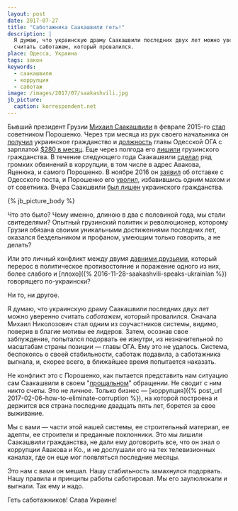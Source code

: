 ```yaml
---
layout: post
date: 2017-07-27
title: "Саботажника Саакашвили геть!"
description: |
  Я думаю, что украинскую драму Саакашвили последних двух лет можно уверенно
  считать саботажем, который провалился.
place: Одесса, Украина
tags: закон
keywords:
  - саакашвили
  - коррупция
  - саботаж
image: /images/2017/07/saakashvili.jpg
jb_picture:
  caption: korrespondent.net
---
```


Бывший президент Грузии
[Михаил Саакашвили](https://ru.wikipedia.org/wiki/%D0%A1%D0%B0%D0%B0%D0%BA%D0%B0%D1%88%D0%B2%D0%B8%D0%BB%D0%B8,_%D0%9C%D0%B8%D1%85%D0%B0%D0%B8%D0%BB_%D0%9D%D0%B8%D0%BA%D0%BE%D0%BB%D0%BE%D0%B7%D0%BE%D0%B2%D0%B8%D1%87)
в феврале 2015-го
[стал](http://gordonua.com/news/politics/poroshenko-naznachil-saakashvili-svoim-sovetnikom-66407.html)
советником Порошенко. Через
три месяца из рук своего начальника он
[получил](http://glavred.info/politika/saakashvili-poluchil-ukrainskoe-grazhdanstvo-smi-320336.html)
украинское гражданство и
[должность](http://korrespondent.net/ukraine/politics/3521333-mynystr-ekolohyy-saakashvyly-naznachen-hubernatorom-odesskoi-oblasty)
главы Одесской ОГА с зарплатой
[$280 в месяц](http://korrespondent.net/city/odessa/3630276-saakashvyly-povysyl-sebe-zarplatu).
Еще через полгода его [лишили](http://nbnews.com.ua/ru/news/167566/) грузинского гражданства.
В течение следующего года Саакашвили
[сделал](http://korrespondent.net/ukraine/3603566-saakashvyly-vs-avakov-chto-ne-podelyly-chynovnyky)
ряд громких обвинений в коррупции, в том числе в адрес Авакова, Яценюка, и
самого Порошенко. В ноябре 2016 он
[заявил](http://www.rbc.ru/politics/07/11/2016/58205a429a79479cbd632f95)
об отставке с Одесского поста, и Порошенко его
[уволил](https://ria.ru/world/20161110/1481043905.html), избавившись одним махом
и от советника. Вчера Саакшвили
[был лишен](http://korrespondent.net/ukraine/3872223-saakashvyly-lyshyly-ukraynskoho-hrazhdanstva)
украинского гражданства.

{% jb_picture_body %}

<!--more-->

Что это было? Чему именно, длиною в два с половиной года, мы стали свитеделями?
Опытный грузинский политик и революционер, которому Грузия обязана своими
уникальными достижениями последних лет, оказался бездельником и профаном,
умеющим только говорить, а не делать?

Или это личный конфликт между двумя [давними друзьями](http://vesti-ukr.com/odessa/131930-poroshenko-ja-byl-avtoritetom-dlja-saakashvili),
который перерос в политическое противостояние и поражение одного из них, более
слабого и
[плохо]({% 2016-11-28-saakashvili-speaks-ukrainian %}) говорящего по-украински?

Ни то, ни другое.

Я думаю, что украинскую драму Саакашвили последних двух лет можно уверенно
считать _саботажем_, который провалился. Сначала Михаил Николозович стал одним из соучастников
системы, видимо, поверив в благие мотивы ее лидеров. Затем,
осознав свое заблуждение, попытался подорвать ее изнутри, из незначительной
по масштабам страны позиции &mdash; главы ОГА. Ему это не удалось. Система, беспокоясь о своей стабильности,
саботаж подавила, а саботажника выгнала, и, скорее всего, в ближайшее
время попытается наказать.

Не конфликт это с Порошенко, как пытается представить нам ситуацию сам
Саакашвили в своем "[прощальном](http://korrespondent.net/ukraine/politics/3872309-saakashvyly-poroshenko-vy-perestupyly-chertu)"
обращении. Не сводит с ним никто счеты.
Это не личное. Только бизнес &mdash;
[коррупция]({% post_url 2017-02-06-how-to-eliminate-corruption %}), на которой
построена и держится вся страна последние двадцать пять лет, борется за
свое выживание.

Мы с вами &mdash; части этой нашей системы, ее строительный материал, ее адепты,
ее строители и преданные поклонники. Это мы лишили Саакашвили гражданства,
не дали ему договорить все, что он знал о коррупции Авакова и Ко., и
не дослушали его на тех телевизионных каналах, где он еще мог появляться
последние месяцы.

Это нам с вами он мешал. Нашу стабильность замахнулся подорвать. Нашу
правила и принципы работы саботировал. Мы его заулюлюкали и выгнали.
Так ему и надо.

Геть саботажников! Слава Украине!
